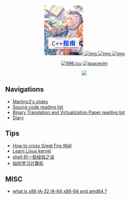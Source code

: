 <p align="center">
  <a href="https://github.com/Martins3">
    <img alt="img" src="./img/ma.png" height="160" />
    <img alt="img" src="https://raw.githubusercontent.com/shuveb/io_uring-by-example/master/public/tux.png" height="160" />
    <img alt="img" src="https://styles.redditmedia.com/t5_2ykcc/styles/image_widget_pifwg495jvr41.png" height="160" />
    <img alt="img" src="https://pbs.twimg.com/media/EssDxqSXYAEDdvP?format=jpg&name=small" height="160" />
  </a>
  <p align="center">
    <a href="https://996.icu"><img src="https://img.shields.io/badge/link-996.icu-red.svg" alt="996.icu" /></a>
    <a href="https://spacevim.org/"><img src="https://spacevim.org/img/build-with-SpaceVim.svg" alt="spacevim" /></a>
  </p>
  <p align="center">
      <img src="https://github-readme-stats.vercel.app/api?username=Martins3" />
  </p>
</p>

## Navigations
- [Martins3's slides](https://martins3.github.io/ppt)
- [Source code reading list](./source-code-reading-list.md)
- [Binary Translation and Virtualization Paper reading list](./paper-reading-list.md)
- [Diary](./diary/diary.md)

## Tips
- [How to cross Great Fire Wall](./gfw.md)
- [Learn Linux kernel](./learn-linux-kernel.md)
- [shell 的一些经验之谈](./shell.md)
- [如何学习计算机](./learn-cs.md)

## MISC
- [what is x86 IA-32 IA-64 x86-64 and amd64 ?](./x86-names.md)
